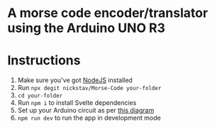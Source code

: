 # A morse code encoder/translator using the Arduino UNO R3

# Instructions
1. Make sure you've got [NodeJS](https://nodejs.org/en/download/) installed
2. Run `npx degit nickstav/Morse-Code your-folder`
3. `cd your-folder`
4. Run `npm i` to install Svelte dependencies
5. Set up your Arduino circuit as per [this diagram](https://arduinogetstarted.com/tutorials/arduino-button-piezo-buzzer)
6. `npm run dev` to run the app in development mode